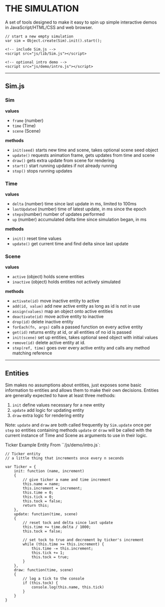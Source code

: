 # THE SIMULATION

A set of tools designed to make it easy to spin up simple interactive demos in JavaScript/HTML/CSS and web browser.

``` JS:
// start a new empty simulation 
var sim = Object.create(Sim).init().start();
```

``` HTML:
<!-- include Sim.js -->
<script src="js/lib/Sim.js"></script>

<!-- optional intro demo -->
<script src="js/demo/intro.js"></script>
```

---------------

## Sim.js

### Sim

**values**

* `frame` (number)
* `time` (Time)
* `scene` (Scene)

**methods**

* `init(seed)` starts new time and scene, takes optional scene seed object
* `update()` requests animation frame, gets updates from time and scene 
* `draw()` gets extra update from scene for rendering 
* `start()` start running updates if not already running
* `stop()` stops running updates


### Time

**values**

* `delta` (number) time since last update in ms, limited to 100ms
* `lastUpdated` (number) time of latest update, in ms since the epoch
* `steps`(number) number of updates performed
* `up` (number) accumulated delta time since simulation began, in ms

**methods**

* `init()` reset time values
* `update()` get current time and find delta since last update 


### Scene

**values**

* `active` (object) holds scene entities
* `inactive` (object) holds entities not actively simulated

**methods**

* `activate(id)` move inactive entity to active
* `add(id, value)` add new active entity as long as id is not in use
* `assign(values)` map an object onto active entities
* `deactivate(id)` move active entity to inactive
* `drop(id)` delete inactive entity
* `forEach(fn, args)` calls a passed function on every active entity
* `get(id)` returns entity at id, or all entities of no id is passed
* `init(scene)` set up entities, takes optional seed object with initial values
* `remove(id)` delete active entity at id.
* `step(ref, time)` goes over every active entity and calls any method matching reference

---------------

## Entities

Sim makes no assumptions about entities, just exposes some basic information to entities and allows them to make their own decisions. Entities are generally expected to have at least three methods:

1. `init` define values necessary for a new entity
2. `update` add logic for updating entity
3. `draw` extra logic for rendering entity

Note: `update` and `draw` are both called frequently by `Sim.update` once per `step` so entities containing methods `update` or `draw` will be called with the current instance of Time and Scene as arguments to use in their logic.

Ticker Example Entity From ``/js/demo/intro.js`:

```
// Ticker entity 
// a little thing that increments once every n seconds

var Ticker = {
	init: function (name, increment)
	{
		// give ticker a name and time increment
		this.name = name;
		this.increment = increment;
		this.time = 0;
		this.tick = 0;
		this.tock = false;
		return this;
	},
	update: function(time, scene)
	{
		// reset tock and delta since last update
		this.time += time.delta / 1000;
		this.tock = false;

		// set tock to true and decrement by ticker's increment 
		while (this.time >= this.increment) {
			this.time -= this.increment;
			this.tick += 1;
			this.tock = true;
		}
	},
	draw: function(time, scene)
	{
		// log a tick to the console
		if (this.tock) {
			console.log(this.name, this.tick)
		}
	}
}

```
